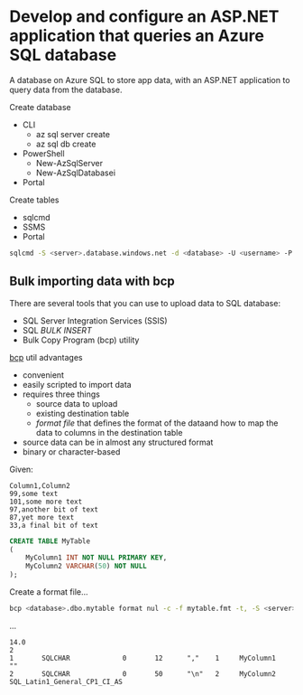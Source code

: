 # Develop and configure an ASP.NET application that queries an Azure SQL database

A database on Azure SQL to store app data, with an ASP.NET application to query data from the database.


Create database
- CLI
    - az sql server create
    - az sql db create
- PowerShell
    - New-AzSqlServer
    - New-AzSqlDatabasei
- Portal


Create tables
- sqlcmd
- SSMS
- Portal

```sh
sqlcmd -S <server>.database.windows.net -d <database> -U <username> -P <password>
```


## Bulk importing data with bcp

There are several tools that you can use to upload data to SQL database:
- SQL Server Integration Services (SSIS)
- SQL *BULK INSERT*
- Bulk Copy Program (bcp) utility

[bcp](https://docs.microsoft.com/en-us/sql/tools/bcp-utility?view=sql-server-ver15) util advantages
- convenient
- easily scripted to import data
- requires three things
    - source data to upload
    - existing destination table
    - *format file* that defines the format of the dataand how to map the data to columns in the destination table
- source data can be in almost any structured format
- binary or character-based

Given:

```
Column1,Column2
99,some text
101,some more text
97,another bit of text
87,yet more text
33,a final bit of text
```

```sql
CREATE TABLE MyTable
(
    MyColumn1 INT NOT NULL PRIMARY KEY,
    MyColumn2 VARCHAR(50) NOT NULL
);
```

Create a format file...

```bash
bcp <database>.dbo.mytable format nul -c -f mytable.fmt -t, -S <server>.database.windows.net -U <username> -P <password>
```

...


```text
14.0
2
1       SQLCHAR             0       12      ","    1     MyColumn1                                ""
2       SQLCHAR             0       50      "\n"   2     MyColumn2                                SQL_Latin1_General_CP1_CI_AS
```


